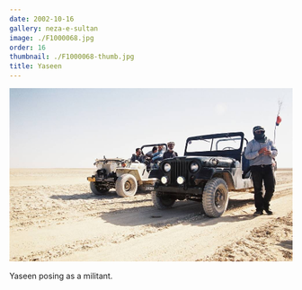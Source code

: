 ```yaml
---
date: 2002-10-16
gallery: neza-e-sultan
image: ./F1000068.jpg
order: 16
thumbnail: ./F1000068-thumb.jpg
title: Yaseen
---
```


![Yaseen](./F1000068.jpg)

Yaseen posing as a militant.